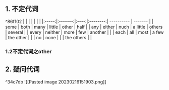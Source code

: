 ## 1. 不定代词

^86f102
|       |         |      |          |            |         |
|:-----:|:-------:|:----:|:--------:| ---------- | ------- |
| some  |  both   | many |  little  | other      | half    |
|  any  | either  | nuch | a little | others     | several |
| every | neither | more |   few    | another    |         |
| each  |   all   | most |  a few   | the other  |         |
|  no   |  none   |      |          | the others |         |

### 1.2不定代词之other



## 2. 疑问代词

^34c7db
![[Pasted image 20230216151903.png]]


